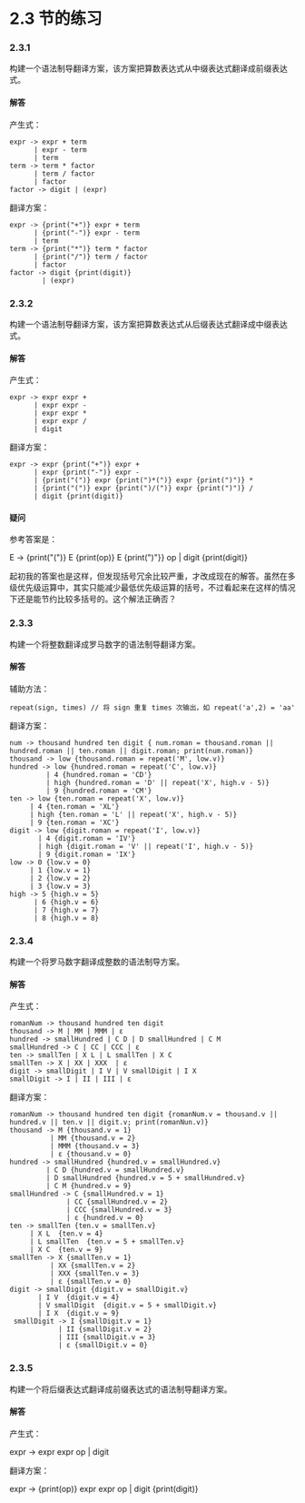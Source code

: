 # 2.3 节的练习

### 2.3.1

构建一个语法制导翻译方案，该方案把算数表达式从中缀表达式翻译成前缀表达式。

#### 解答

产生式：

    expr -> expr + term 
          | expr - term 
          | term
    term -> term * factor 
          | term / factor 
          | factor
    factor -> digit | (expr)

翻译方案：

    expr -> {print("+")} expr + term 
          | {print("-")} expr - term 
          | term
    term -> {print("*")} term * factor 
          | {print("/")} term / factor 
          | factor
    factor -> digit {print(digit)} 
            | (expr)

### 2.3.2

构建一个语法制导翻译方案，该方案把算数表达式从后缀表达式翻译成中缀表达式。

#### 解答

产生式：

    expr -> expr expr + 
          | expr expr - 
          | expr expr * 
          | expr expr / 
          | digit

翻译方案：

    expr -> expr {print("+")} expr + 
          | expr {print("-")} expr - 
          | {print("(")} expr {print(")*(")} expr {print(")")} * 
          | {print("(")} expr {print(")/(")} expr {print(")")} / 
          | digit {print(digit)}
          
#### 疑问

参考答案是：

E -> {print("(")} E {print(op)} E {print(")"}} op | digit {print(digit)}

起初我的答案也是这样，但发现括号冗余比较严重，才改成现在的解答。虽然在多级优先级运算中，其实只能减少最低优先级运算的括号，不过看起来在这样的情况下还是能节约比较多括号的。这个解法正确否？

### 2.3.3

构建一个将整数翻译成罗马数字的语法制导翻译方案。

#### 解答

辅助方法：

    repeat(sign, times) // 将 sign 重复 times 次输出，如 repeat('a',2) = 'aa'

翻译方案：

    num -> thousand hundred ten digit { num.roman = thousand.roman || hundred.roman || ten.roman || digit.roman; print(num.roman)}
    thousand -> low {thousand.roman = repeat('M', low.v)}
    hundred -> low {hundred.roman = repeat('C', low.v)}
             | 4 {hundred.roman = 'CD'}
             | high {hundred.roman = 'D' || repeat('X', high.v - 5)}
             | 9 {hundred.roman = 'CM'}
    ten -> low {ten.roman = repeat('X', low.v)}
         | 4 {ten.roman = 'XL'}
         | high {ten.roman = 'L' || repeat('X', high.v - 5)}
         | 9 {ten.roman = 'XC'}
    digit -> low {digit.roman = repeat('I', low.v)}
           | 4 {digit.roman = 'IV'}
           | high {digit.roman = 'V' || repeat('I', high.v - 5)}
           | 9 {digit.roman = 'IX'}
    low -> 0 {low.v = 0}
         | 1 {low.v = 1}
         | 2 {low.v = 2}
         | 3 {low.v = 3}
    high -> 5 {high.v = 5}
          | 6 {high.v = 6}
          | 7 {high.v = 7}
          | 8 {high.v = 8}

### 2.3.4

构建一个将罗马数字翻译成整数的语法制导方案。

#### 解答

产生式：

    romanNum -> thousand hundred ten digit
    thousand -> M | MM | MMM | ε 
    hundred -> smallHundred | C D | D smallHundred | C M
    smallHundred -> C | CC | CCC | ε
    ten -> smallTen | X L | L smallTen | X C
    smallTen -> X | XX | XXX  | ε
    digit -> smallDigit | I V | V smallDigit | I X
    smallDigit -> I | II | III | ε 
翻译方案：
    romanNum -> thousand hundred ten digit {romanNum.v = thousand.v || hundred.v || ten.v || digit.v; print(romanNun.v)}
    thousand -> M {thousand.v = 1} 
              | MM {thousand.v = 2} 
              | MMM {thousand.v = 3} 
              | ε {thousand.v = 0} 
    hundred -> smallHundred {hundred.v = smallHundred.v}
             | C D {hundred.v = smallHundred.v}
             | D smallHundred {hundred.v = 5 + smallHundred.v}
             | C M {hundred.v = 9}
    smallHundred -> C {smallHundred.v = 1}
                  | CC {smallHundred.v = 2}
                  | CCC {smallHundred.v = 3}
                  | ε {hundred.v = 0}
    ten -> smallTen {ten.v = smallTen.v}
         | X L  {ten.v = 4}
         | L smallTen  {ten.v = 5 + smallTen.v}
         | X C  {ten.v = 9}
    smallTen -> X {smallTen.v = 1}
              | XX {smallTen.v = 2} 
              | XXX {smallTen.v = 3}
              | ε {smallTen.v = 0}
    digit -> smallDigit {digit.v = smallDigit.v}
           | I V  {digit.v = 4}
           | V smallDigit  {digit.v = 5 + smallDigit.v}
           | I X  {digit.v = 9}
     smallDigit -> I {smallDigit.v = 1}
                | II {smallDigit.v = 2}
                | III {smallDigit.v = 3} 
                | ε {smallDigit.v = 0}
### 2.3.5

构建一个将后缀表达式翻译成前缀表达式的语法制导翻译方案。

#### 解答

产生式：

expr -> expr expr op | digit

翻译方案：

expr -> {print(op)} expr expr op | digit {print(digit)}

